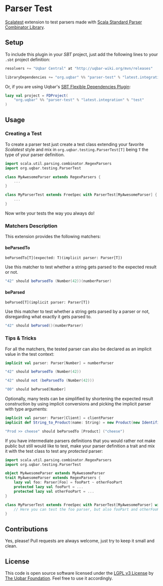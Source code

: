 Parser Test
===========

[Scalatest](http://www.scalatest.org/) extension to test parsers made with [Scala Standard Parser Combinator Library](https://github.com/scala/scala-parser-combinators).

Setup
-----

To include this plugin in your *SBT* project, just add the following lines to your `.sbt` project definition:

```scala
resolvers += "Uqbar Central" at "http://uqbar-wiki.org/mvn/releases"

libraryDependencies += "org.uqbar" %% "parser-test" % "latest.integration" % "test"
```

Or, if you are using Uqbar's [SBT Flexible Dependencies Plugin](https://github.com/uqbar-project/sbt-flexible-dependencies-plugin):

```scala
lazy val project = FDProject(
	"org.uqbar" %% "parser-test" % "latest.integration" % "test"
)
```

Usage
-----

### Creating a Test

To create a parser test just create a test class extending your favorite *Scalatest* style and mix in `org.uqbar.testing.ParserTest[T]` being `T` the type of your parser definition.

```scala
import scala.util.parsing.combinator.RegexParsers
import org.uqbar.testing.ParserTest

class MyAwesomeParser extends RegexParsers {
	...
}

class MyParserTest extends FreeSpec with ParserTest[MyAwesomeParser] {
	...
}
```

Now write your tests the way you always do!

### Matchers Description

This extension provides the following matchers:

#### beParsedTo

`beParsedTo[T](expected: T)(implicit parser: Parser[T])`

Use this matcher to test whether a string gets parsed to the expected result or not.
```scala
"42" should beParsedTo (Number(42))(numberParser)
```

#### beParsed

`beParsed[T](implicit parser: Parser[T])`

Use this matcher to test whether a string gets parsed by a parser or not, disregarding what exactly it gets parsed to.
```scala
"42" should beParsed()(numberParser)
```

### Tips & Tricks

For all the matchers, the tested parser can also be declared as an implicit value in the test context:
```scala
implicit val parser: Parser[Number] = numberParser

"42" should beParsedTo (Number(42))

"42" should not (beParsedTo (Number(42)))

"00" should beParsed[Number]
```

Optionally, many tests can be simplified by shortening the expected result construction by using implicit conversions and picking the implicit parser with type arguments:   
```scala
implicit val parser: Parser[Client] = clientParser
implicit def String_to_Product(name: String) = new Product(new Identifier(name))

"Prod >> cheese" should beParsedTo [Product] ("cheese")
```

If you have intermediate parsers definitions that you would rather not make public but still would like to test, make your parser definition a trait
and mix it with the test class to test any *protected* parser:

```scala
import scala.util.parsing.combinator.RegexParsers
import org.uqbar.testing.ParserTest

object MyAwesomeParser extends MyAwesomeParser
trait MyAwesomeParser extends RegexParsers {
	lazy val foo: Parser[Foo] = fooPart ~ otherFooPart
	protected lazy val fooPart = ...
	protected lazy val otherFooPart = ...
}

class MyParserTest extends FreeSpec with ParserTest[MyAwesomeParser] with MyAwesomeParser {
	// Here you can test the foo parser, but also fooPart and otherFooPart as well!
}
```


Contributions
-------------

Yes, please! Pull requests are always welcome, just try to keep it small and clean.

License
-------

This code is open source software licensed under the [LGPL v3 License](https://www.gnu.org/licenses/lgpl.html) by [The Uqbar Foundation](http://www.uqbar-project.org/). Feel free to use it accordingly.